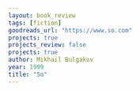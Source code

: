 ```yaml
---
layout: book_review
tags: [fiction]
goodreads_url: "https://www.so.com"
projects: true
projects_review: false
projects: true
author: Mikhail Bulgakov
year: 1999
title: "So"
---
```

